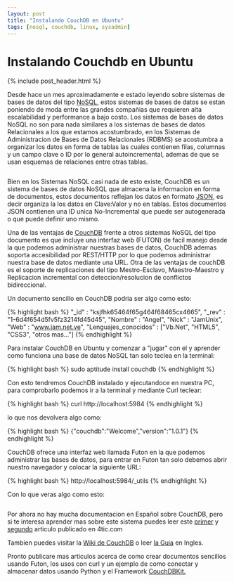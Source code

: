 ```yaml
---
layout: post
title: "Instalando CouchDB en Ubuntu"
tags: [nosql, couchdb, linux, sysadmin]
---
```

# Instalando Couchdb en Ubuntu

{% include post_header.html %}

Desde hace un mes aproximadamente e estado leyendo sobre sistemas de bases de datos del tipo <a href="http://es.wikipedia.org/wiki/NoSQL">NoSQL</a>, estos sistemas de bases de datos se estan poniendo de moda entre las grandes compañias que requieren alta escalabilidad y performance a bajo costo. Los sistemas de bases de datos NoSQL no son para nada similares a los sistemas de bases de datos Relacionales a los que estamos acostumbrado, en los Sistemas de Administracion de Bases de Datos Relacionales (RDBMS) se acostumbra a organizar los datos en forma de tablas las cuales contienen filas, columnas y un campo clave o ID por lo general autoincremental, ademas de que se usan esquemas de relaciones entre otras tablas.

<a href="http://imgur.com/EUNoH"><img src="http://i.imgur.com/EUNoH.jpg" title="Hosted by imgur.com" alt="" /></a>

Bien en los Sistemas NoSQL casi nada de esto existe, CouchDB es un sistema de bases de datos NoSQL que almacena la informacion en forma de documentos, estos documentos reflejan los datos en formato <a href="http://www.json.org/json-es.html">JSON</a>, es decir organiza la los datos en Clave:Valor y no en tablas. Estos documentos JSON contienen una ID unica No-Incremental que puede ser autogenerada o que puede definir uno mismo.

Una de las ventajas de <a href="http://couchdb.apache.org/">CouchDB</a> frente a otros sistemas NoSQL del tipo documento es que incluye una interfaz web (FUTON) de facil manejo desde la que podemos administrar nuestras bases de datos, CouchDB ademas soporta accesibilidad por REST/HTTP por lo que podemos administrar nuestra base de datos mediante una URL. Otra de las ventajas de couchDB es el soporte de replicaciones del tipo Mestro-Esclavo, Maestro-Maestro y Replicacion incremental con deteccion/resolucion de conflictos bidireccional.

Un documento sencillo en CouchDB podria ser algo como esto:

{% highlight bash %}
"_id" : "ksjfhk65464f65g464f68465cx4665",
"_rev" : "1-6d4f654d5fv5fz3214fd45d45",
"Nombre" : "Angel",
"Nick" : "JamUnix",
"Web" : "www.jam.net.ve",
"Lenguajes_conocidos" : ["Vb.Net", "HTML5", "CSS3", "otros mas..."]
{% endhighlight %}

Para instalar CouchDB en Ubuntu y comenzar a "jugar" con el y aprender como funciona una base de datos NoSQL tan solo teclea en la terminal:

{% highlight bash %}
sudo aptitude install couchdb
{% endhighlight %}

Con esto tendremos CouchDB instalado y ejecutandoce en nuestra PC, para comprobarlo podemos ir a la terminal y mediante Curl teclear:

{% highlight bash %}
curl http://localhost:5984
{% endhighlight %}

lo que nos devolvera algo como:

{% highlight bash %}
{"couchdb":"Welcome","version":"1.0.1"}
{% endhighlight %}

CouchDB ofrece una interfaz web llamada Futon en la que podemos administrar las bases de datos, para entrar en Futon tan solo debemos abrir nuestro navegador y colocar la siguiente URL:

{% highlight bash %}
http://localhost:5984/_utils
{% endhighlight %}

Con lo que veras algo como esto:

<a href="http://imgur.com/vbyGB"><img src="http://i.imgur.com/vbyGBs.jpg" title="Hosted by imgur.com" alt="" /></a>

Por ahora no hay mucha documentacion en Español sobre CouchDB, pero si te interesa aprender mas sobre este sistema puedes leer este <a href="http://4tic.com/blog/40-blgo/63-couchdb-una-bd-diferente">primer</a> y <a href="http://4tic.com/en/blog/40-blgo/64-couchdb-una-base-de-datos-diferente-2">segundo</a> articulo publicado en 4tic.com

Tambien puedes visitar la <a href="http://wiki.apache.org/couchdb/">Wiki de CouchDB</a> o leer <a href="http://guide.couchdb.org/">la Guia</a> en Ingles.

Pronto publicare mas articulos acerca de como crear documentos sencillos usando Futon, los usos con curl y un ejemplo de como conectar y almacenar datos usando Python y el Framework <a href="http://couchdbkit.org/">CouchDBKit.</a>
